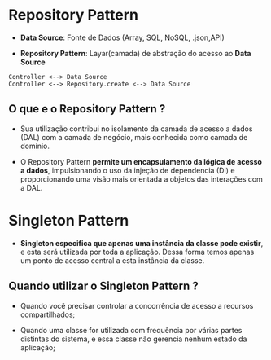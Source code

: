 # Repository Pattern

- **Data Source**: Fonte de Dados (Array, SQL, NoSQL, .json,API)

- **Repository Pattern**: Layar(camada) de abstração do acesso ao **Data Source**

```
Controller <--> Data Source
Controller <--> Repository.create <--> Data Source
```

## O que e o Repository Pattern ?

- Sua utilização contribui no isolamento da camada de acesso a dados (DAL) com a camada de negócio, mais conhecida como camada de domínio.

- O Repository Pattern **permite um encapsulamento da lógica de acesso a dados**, impulsionando o uso da injeção de dependencia (DI) e proporcionando uma visão mais orientada a objetos das interações com a DAL.

# Singleton Pattern

- **Singleton especifica que apenas uma instância da classe pode existir**, e esta será utilizada por toda a aplicação. Dessa forma temos apenas um ponto de acesso central a esta instância da classe.

## Quando utilizar o Singleton Pattern ?

- Quando você precisar controlar a concorrência de acesso a recursos compartilhados;

- Quando uma classe for utilizada com frequência por várias partes distintas do sistema, e essa classe não gerencia nenhum estado da aplicação;
